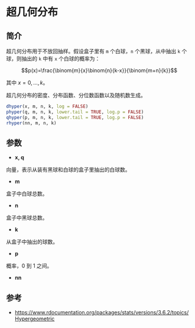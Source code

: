 # 超几何分布

## 简介

超几何分布用于不放回抽样。假设盒子里有 `m` 个白球，`n` 个黑球，从中抽出 `k` 个球，则抽出的 `k` 中有 `x` 个白球的概率为：

$$p(x)=\frac{\binom{m}{x}\binom{n}{k-x}}{\binom{m+n}{k}}$$

其中 $x=0,...,k$。

超几何分布的密度、分布函数、分位数函数以及随机数生成。

```r
dhyper(x, m, n, k, log = FALSE)
phyper(q, m, n, k, lower.tail = TRUE, log.p = FALSE)
qhyper(p, m, n, k, lower.tail = TRUE, log.p = FALSE)
rhyper(nn, m, n, k)
```

## 参数

- **x, q**

向量，表示从装有黑球和白球的盒子里抽出的白球数。

- **m**

盒子中白球总数。

- **n**

盒子中黑球总数。

- **k**

从盒子中抽出的球数。

- **p**

概率，0 到 1 之间。

- **nn**



## 参考

- https://www.rdocumentation.org/packages/stats/versions/3.6.2/topics/Hypergeometric
